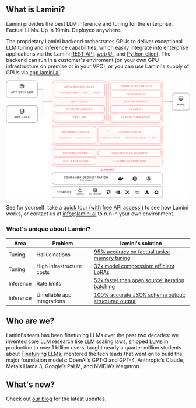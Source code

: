 ## What is Lamini?

Lamini provides the best LLM inference and tuning for the enterprise. Factual LLMs. Up in 10min. Deployed anywhere.

The proprietary Lamini backend orchestrates GPUs to deliver exceptional LLM tuning and inference capabilities, which easily integrate into enterprise applications via the Lamini [REST API](/rest_api/completions/), [web UI](/inference/playground/), and [Python client](/lamini_python_class/lamini/). The backend can run in a customer's enviroment (on your own GPU infrastructure on premise or in your VPC), or you can use Lamini's supply of GPUs via [app.lamini.ai](app.lamini.ai).

![Lamini overview](/assets/lamini-overview.png)

See for yourself: take a [quick tour (with free API access!)](index.md) to see how Lamini works, or contact us at [info@lamini.ai](mailto:info@lamini.ai) to run in your own environment.

### What's unique about Lamini?

| Area | Problem | Lamini's solution |
|-|-|-|
| Tuning | Hallucinations | [95% accuracy on factual tasks: memory tuning](/training/quick_tour/) |
| Tuning | High infrastructure costs | [32x model compression: efficient LoRAs](/training/lora/) |
| Inference | Rate limits | [52x faster than open source: iteration batching](https://www.usenix.org/conference/osdi22/presentation/yu) |
| Inference | Unreliable app integrations | [100% accurate JSON schema output: structured output](/inference/json_output/)|

## Who are we?

Lamini's team has been finetuning LLMs over the past two decades: we invented core LLM research like LLM scaling laws, shipped LLMs in production to over 1 billion users, taught nearly a quarter million students about [Finetuning LLMs](https://www.deeplearning.ai/short-courses/finetuning-large-language-models/), mentored the tech leads that went on to build the major foundation models: OpenAI’s GPT-3 and GPT-4, Anthropic’s Claude, Meta’s Llama 3, Google’s PaLM, and NVIDIA’s Megatron.

## What's new?

Check out [our blog](https://www.lamini.ai/blog) for the latest updates.

<br><br>
